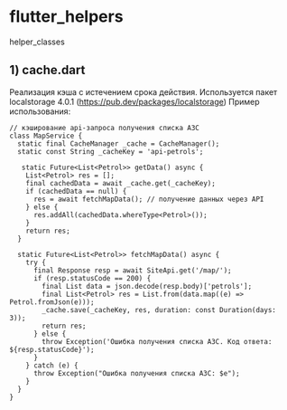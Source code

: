 # flutter_helpers
helper_classes

## 1) cache.dart
Реализация кэша с истечением срока действия.
Используется пакет localstorage 4.0.1 (https://pub.dev/packages/localstorage)
Пример использования:
```
// кэширование api-запроса получения списка АЗС
class MapService {
  static final CacheManager _cache = CacheManager();
  static const String _cacheKey = 'api-petrols';

   static Future<List<Petrol>> getData() async {
    List<Petrol> res = [];
    final cachedData = await _cache.get(_cacheKey);
    if (cachedData == null) {
      res = await fetchMapData(); // получение данных через API
    } else {
      res.addAll(cachedData.whereType<Petrol>()); 
    }
    return res;
  }
  
  static Future<List<Petrol>> fetchMapData() async {
    try {
      final Response resp = await SiteApi.get('/map/');
      if (resp.statusCode == 200) {
        final List data = json.decode(resp.body)['petrols'];
        final List<Petrol> res = List.from(data.map((e) => Petrol.fromJson(e)));
        _cache.save(_cacheKey, res, duration: const Duration(days: 3));
        return res;
      } else {
        throw Exception('Ошибка получения списка АЗС. Код ответа: ${resp.statusCode}');
      }
    } catch (e) {
      throw Exception("Ошибка получения списка АЗС: $e");
    }
  }
}
```
